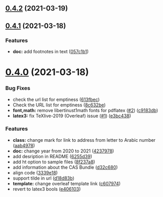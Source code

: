 ## [0.4.2](https://github.com/yamadharma/ceurart/compare/v0.4.1...v0.4.2) (2021-03-19)



## [0.4.1](https://github.com/yamadharma/ceurart/compare/v0.4.0...v0.4.1) (2021-03-18)


### Features

* **doc:** add footnotes in text ([057c1b1](https://github.com/yamadharma/ceurart/commit/057c1b1386e6dbfb70a949f12e49d8ebf8e2f876))



# [0.4.0](https://github.com/yamadharma/ceurart/compare/v0.3.8...v0.4.0) (2021-03-18)


### Bug Fixes

* check the url list for emptiness ([613fbec](https://github.com/yamadharma/ceurart/commit/613fbec45921f55720b1dac3cb3e311d2d16df03))
* Check the URL list for emptiness ([8c632be](https://github.com/yamadharma/ceurart/commit/8c632bef2e956d9169970c80a13d762d0437f58d))
* **font,math:** remove libertinust1math fonts for pdflatex ([#2](https://github.com/yamadharma/ceurart/issues/2)) ([c9183db](https://github.com/yamadharma/ceurart/commit/c9183db81e95446a0c6356a99a3f5754deaaaa5d))
* **latex3:** fix TeXlive-2019 (Overleaf) issue ([#1](https://github.com/yamadharma/ceurart/issues/1)) ([e3bc438](https://github.com/yamadharma/ceurart/commit/e3bc438841e1ec42122ceb6bf03db42f9fe75baa))


### Features

* **class:** change mark for link to address from letter to Arabic number ([aab4978](https://github.com/yamadharma/ceurart/commit/aab4978a0dd9d2a7cf3e99bf0ebbe05d477c8c9c))
* **doc:** change year from 2020 to 2021 ([4237978](https://github.com/yamadharma/ceurart/commit/42379783a42f3469697a3b72b79b22df3d12f18b))
* add desription in README ([6255d39](https://github.com/yamadharma/ceurart/commit/6255d39a5b5cf72f957226748fb52184d1755cac))
* add ht option to sample files ([8f237a8](https://github.com/yamadharma/ceurart/commit/8f237a84ba07ebe3a87669c25e35db09da4b3e87))
* add information about the CAS Bundle ([d32c680](https://github.com/yamadharma/ceurart/commit/d32c68099f0a8fa2f6ee4342c0671081293a9095))
* align code ([3339e18](https://github.com/yamadharma/ceurart/commit/3339e18bcd32e18c7e1f6a858db9658e1ee6d008))
* support tilde in url ([d18d83b](https://github.com/yamadharma/ceurart/commit/d18d83b41a353130719ed3d9069c8249d1f75fc9))
* **template:** change overleaf template link ([c607974](https://github.com/yamadharma/ceurart/commit/c607974df986c23c489af10cf9dc82a494d4008d))
* revert to latex3 bools ([e406103](https://github.com/yamadharma/ceurart/commit/e4061030763edfe491a3e75f61c6d861d4baeb95))



